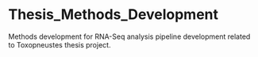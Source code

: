 # Thesis_Methods_Development
Methods development for RNA-Seq analysis pipeline development related to Toxopneustes thesis project.
